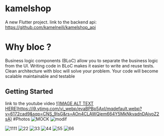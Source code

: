 # kamelshop

A new Flutter project.
link to the backend api:
https://github.com/kamelneili/kamelshop_api
# Why bloc ?
Business logic components (BLoC) allow you to separate the business logic from the UI. Writing code in BLoC makes it easier to write and reuse tests. Clean architecture with bloc will solve your problem. Your code will become scalable maintainable and testable

## Getting Started

link to the youtube video [![IMAGE ALT TEXT HERE]https://i9.ytimg.com/vi_webp/evaBPBp5AxI/mqdefault.webp?v=6172cad9&sqp=CNS_9IsG&rs=AOn4CLAWQjem664Y5MkNkvadnDAjyoZ2sA)](https://www.youtube.com/watch?v=evaBPBp5AxI)
#Photos
![MOCK](https://user-images.githubusercontent.com/14231362/141698418-bde3a35e-2c18-43c9-94f1-9c7d8ebd3038.jpg)
![modif](https://user-images.githubusercontent.com/14231362/141701543-4bff1d75-ab93-45ee-aec1-37cc6be3098b.jpg)

![1111](https://user-images.githubusercontent.com/14231362/141697712-c443764c-0621-4df7-ab02-fda9d4a0ac2f.jpg)
![22](https://user-images.githubusercontent.com/14231362/141697516-63407f70-5884-4073-9618-f6a8228ce721.jpg)
![33](https://user-images.githubusercontent.com/14231362/141697911-2040b18e-3865-44ac-95e6-5a4320529f88.jpg)
![44](https://user-images.githubusercontent.com/14231362/141698087-40184f51-c746-4d50-8e84-f95c61a19617.jpg)
![55](https://user-images.githubusercontent.com/14231362/141698243-d57380d8-0af4-4509-8032-206c795bf20a.jpg)
![66](https://user-images.githubusercontent.com/14231362/141698448-c50e1819-971b-4f8a-9bd3-f2621f0edfef.jpg)

